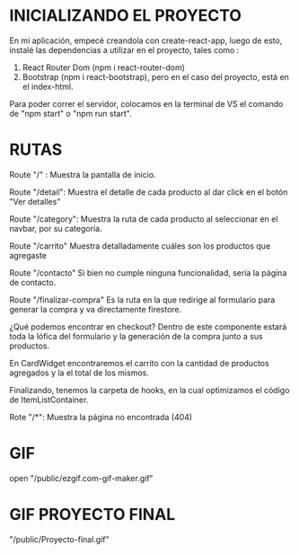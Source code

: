 # INICIALIZANDO EL PROYECTO

En mi aplicación, empecé creandola con create-react-app, luego de esto, instalé las dependencias a utilizar en el proyecto, tales como :

1. React Router Dom (npm i react-router-dom)
2. Bootstrap (npm i react-bootstrap), pero en el caso del proyecto, está en el index-html.

Para poder correr el servidor, colocamos en la terminal de VS el comando de "npm start" o "npm run start". 

# RUTAS

Route "/" :
Muestra la pantalla de inicio.

Route "/detail":
Muestra el detalle de cada producto al dar click en el botón "Ver detalles"

Route "/category":
Muestra la ruta de cada producto al seleccionar en el navbar, por su categoría. 

Route "/carrito"
Muestra detalladamente cuáles son los productos que agregaste

Route "/contacto"
Si bien no cumple ninguna funcionalidad, sería la página de contacto.

Route "/finalizar-compra"
Es la ruta en la que redirige al formulario para generar la compra y va directamente firestore.

¿Qué podemos encontrar en checkout? 
Dentro de este componente estará toda la lófica del formulario y la generación de la compra junto a sus productos.

En CardWidget encontraremos el carrito con la cantidad de productos agregados y la el total de los mismos. 

Finalizando, tenemos la carpeta de hooks, en la cual optimizamos el código de ItemListContainer.

Rote "/*":
Muestra la página no encontrada (404)

# GIF
open "/public/ezgif.com-gif-maker.gif"

# GIF PROYECTO FINAL

"/public/Proyecto-final.gif"


